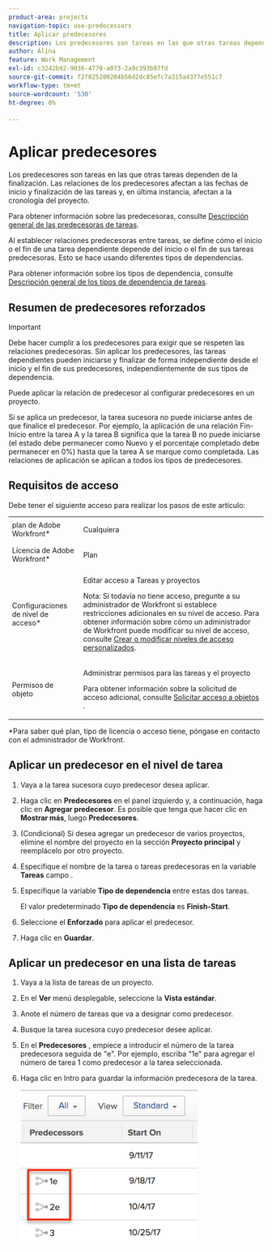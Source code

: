 ```yaml
---
product-area: projects
navigation-topic: use-predecessors
title: Aplicar predecesores
description: Los predecesores son tareas en las que otras tareas dependen de la finalización. Las relaciones de los predecesores afectan a las fechas de inicio y finalización de las tareas y, en última instancia, afectan a la cronología del proyecto.
author: Alina
feature: Work Management
exl-id: c3242b92-9036-4770-a073-2a9c393b97fd
source-git-commit: f2f825280204b56d2dc85efc7a315a4377e551c7
workflow-type: tm+mt
source-wordcount: '530'
ht-degree: 0%

---
```


# Aplicar predecesores

Los predecesores son tareas en las que otras tareas dependen de la finalización. Las relaciones de los predecesores afectan a las fechas de inicio y finalización de las tareas y, en última instancia, afectan a la cronología del proyecto.

Para obtener información sobre las predecesoras, consulte [Descripción general de las predecesoras de tareas](../../../manage-work/tasks/use-prdcssrs/predecessors-overview.md).

Al establecer relaciones predecesoras entre tareas, se define cómo el inicio o el fin de una tarea dependiente depende del inicio o el fin de sus tareas predecesoras. Esto se hace usando diferentes tipos de dependencias.

Para obtener información sobre los tipos de dependencia, consulte [Descripción general de los tipos de dependencia de tareas](../../../manage-work/tasks/use-prdcssrs/task-dependency-types.md).

## Resumen de predecesores reforzados

>[!IMPORTANT]
>
>Debe hacer cumplir a los predecesores para exigir que se respeten las relaciones predecesoras. Sin aplicar los predecesores, las tareas dependientes pueden iniciarse y finalizar de forma independiente desde el inicio y el fin de sus predecesores, independientemente de sus tipos de dependencia.

Puede aplicar la relación de predecesor al configurar predecesores en un proyecto.

Si se aplica un predecesor, la tarea sucesora no puede iniciarse antes de que finalice el predecesor. Por ejemplo, la aplicación de una relación Fin-Inicio entre la tarea A y la tarea B significa que la tarea B no puede iniciarse (el estado debe permanecer como Nuevo y el porcentaje completado debe permanecer en 0%) hasta que la tarea A se marque como completada. Las relaciones de aplicación se aplican a todos los tipos de predecesores.

## Requisitos de acceso

Debe tener el siguiente acceso para realizar los pasos de este artículo:

<table style="table-layout:auto"> 
 <col> 
 <col> 
 <tbody> 
  <tr> 
   <td role="rowheader">plan de Adobe Workfront*</td> 
   <td> <p>Cualquiera</p> </td> 
  </tr> 
  <tr> 
   <td role="rowheader">Licencia de Adobe Workfront*</td> 
   <td> <p>Plan </p> </td> 
  </tr> 
  <tr> 
   <td role="rowheader">Configuraciones de nivel de acceso*</td> 
   <td> <p>Editar acceso a Tareas y proyectos</p> <p>Nota: Si todavía no tiene acceso, pregunte a su administrador de Workfront si establece restricciones adicionales en su nivel de acceso. Para obtener información sobre cómo un administrador de Workfront puede modificar su nivel de acceso, consulte <a href="../../../administration-and-setup/add-users/configure-and-grant-access/create-modify-access-levels.md" class="MCXref xref">Crear o modificar niveles de acceso personalizados</a>.</p> </td> 
  </tr> 
  <tr> 
   <td role="rowheader">Permisos de objeto</td> 
   <td> <p>Administrar permisos para las tareas y el proyecto</p> <p>Para obtener información sobre la solicitud de acceso adicional, consulte <a href="../../../workfront-basics/grant-and-request-access-to-objects/request-access.md" class="MCXref xref">Solicitar acceso a objetos </a>.</p> </td> 
  </tr> 
 </tbody> 
</table>

&#42;Para saber qué plan, tipo de licencia o acceso tiene, póngase en contacto con el administrador de Workfront.

## Aplicar un predecesor en el nivel de tarea

1. Vaya a la tarea sucesora cuyo predecesor desea aplicar.
1. Haga clic en **Predecesores** en el panel izquierdo y, a continuación, haga clic en **Agregar predecesor**. Es posible que tenga que hacer clic en **Mostrar más**, luego **Predecesores**.
1. (Condicional) Si desea agregar un predecesor de varios proyectos, elimine el nombre del proyecto en la sección **Proyecto principal** y reemplácelo por otro proyecto.
1. Especifique el nombre de la tarea o tareas predecesoras en la variable **Tareas** campo .
1. Especifique la variable **Tipo de dependencia** entre estas dos tareas.

   El valor predeterminado **Tipo de dependencia** es **Finish-Start**.

1. Seleccione el **Enforzado** para aplicar el predecesor.
1. Haga clic en **Guardar**.

## Aplicar un predecesor en una lista de tareas

1. Vaya a la lista de tareas de un proyecto.
1. En el **Ver** menú desplegable, seleccione la **Vista estándar**.

1. Anote el número de tareas que va a designar como predecesor.
1. Busque la tarea sucesora cuyo predecesor desee aplicar.
1. En el **Predecesores** , empiece a introducir el número de la tarea predecesora seguida de &quot;e&quot;. Por ejemplo, escriba &quot;1e&quot; para agregar el número de tarea 1 como predecesor a la tarea seleccionada.
1. Haga clic en Intro para guardar la información predecesora de la tarea.

   ![predecesor_forced_in_list.png](assets/predecessor-enforced-in-list-350x308.png)
